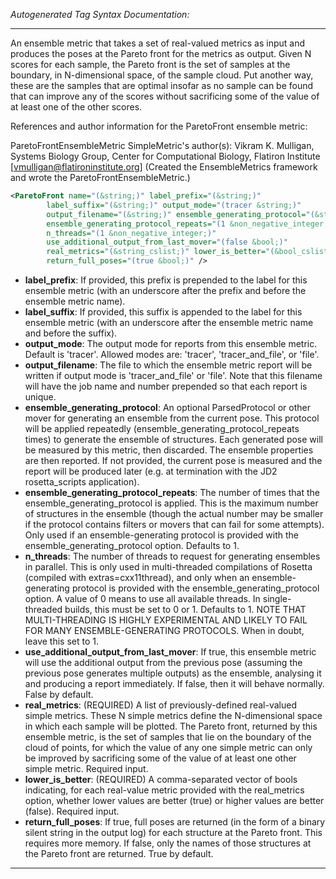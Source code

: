 <!-- THIS IS AN AUTOGENERATED FILE: Don't edit it directly, instead change the schema definition in the code itself. -->

_Autogenerated Tag Syntax Documentation:_

---
An ensemble metric that takes a set of real-valued metrics as input and produces the poses at the Pareto front for the metrics as output.  Given N scores for each sample, the Pareto front is the set of samples at the boundary, in N-dimensional space, of the sample cloud.  Put another way, these are the samples that are optimal insofar as no sample can be found that can improve any of the scores without sacrificing some of the value of at least one of the other scores.

References and author information for the ParetoFront ensemble metric:

ParetoFrontEnsembleMetric SimpleMetric's author(s):
Vikram K. Mulligan, Systems Biology Group, Center for Computational Biology, Flatiron Institute [vmulligan@flatironinstitute.org]  (Created the EnsembleMetrics framework and wrote the ParetoFrontEnsembleMetric.)

```xml
<ParetoFront name="(&string;)" label_prefix="(&string;)"
        label_suffix="(&string;)" output_mode="(tracer &string;)"
        output_filename="(&string;)" ensemble_generating_protocol="(&string;)"
        ensemble_generating_protocol_repeats="(1 &non_negative_integer;)"
        n_threads="(1 &non_negative_integer;)"
        use_additional_output_from_last_mover="(false &bool;)"
        real_metrics="(&string_cslist;)" lower_is_better="(&bool_cslist;)"
        return_full_poses="(true &bool;)" />
```

-   **label_prefix**: If provided, this prefix is prepended to the label for this ensemble metric (with an underscore after the prefix and before the ensemble metric name).
-   **label_suffix**: If provided, this suffix is appended to the label for this ensemble metric (with an underscore after the ensemble metric name and before the suffix).
-   **output_mode**: The output mode for reports from this ensemble metric.  Default is 'tracer'.  Allowed modes are: 'tracer', 'tracer_and_file', or 'file'.
-   **output_filename**: The file to which the ensemble metric report will be written if output mode is 'tracer_and_file' or 'file'.  Note that this filename will have the job name and number prepended so that each report is unique.
-   **ensemble_generating_protocol**: An optional ParsedProtocol or other mover for generating an ensemble from the current pose.  This protocol will be applied repeatedly (ensemble_generating_protocol_repeats times) to generate the ensemble of structures.  Each generated pose will be measured by this metric, then discarded.  The ensemble properties are then reported.  If not provided, the current pose is measured and the report will be produced later (e.g. at termination with the JD2 rosetta_scripts application).
-   **ensemble_generating_protocol_repeats**: The number of times that the ensemble_generating_protocol is applied.  This is the maximum number of structures in the ensemble (though the actual number may be smaller if the protocol contains filters or movers that can fail for some attempts).  Only used if an ensemble-generating protocol is provided with the ensemble_generating_protocol option.  Defaults to 1.
-   **n_threads**: The number of threads to request for generating ensembles in parallel.  This is only used in multi-threaded compilations of Rosetta (compiled with extras=cxx11thread), and only when an ensemble-generating protocol is provided with the ensemble_generating_protocol option.  A value of 0 means to use all available threads.  In single-threaded builds, this must be set to 0 or 1.  Defaults to 1.  NOTE THAT MULTI-THREADING IS HIGHLY EXPERIMENTAL AND LIKELY TO FAIL FOR MANY ENSEMBLE-GENERATING PROTOCOLS.  When in doubt, leave this set to 1.
-   **use_additional_output_from_last_mover**: If true, this ensemble metric will use the additional output from the previous pose (assuming the previous pose generates multiple outputs) as the ensemble, analysing it and producing a report immediately.  If false, then it will behave normally.  False by default.
-   **real_metrics**: (REQUIRED) A list of previously-defined real-valued simple metrics.  These N simple metrics define the N-dimensional space in which each sample will be plotted.  The Pareto front, returned by this ensemble metric, is the set of samples that lie on the boundary of the cloud of points, for which the value of any one simple metric can only be improved by sacrificing some of the value of at least one other simple metric.  Required input.
-   **lower_is_better**: (REQUIRED) A comma-separated vector of bools indicating, for each real-value metric provided with the real_metrics option, whether lower values are better (true) or higher values are better (false).  Required input.
-   **return_full_poses**: If true, full poses are returned (in the form of a binary silent string in the output log) for each structure at the Pareto front.  This requires more memory.  If false, only the names of those structures at the Pareto front are returned.  True by default.

---
